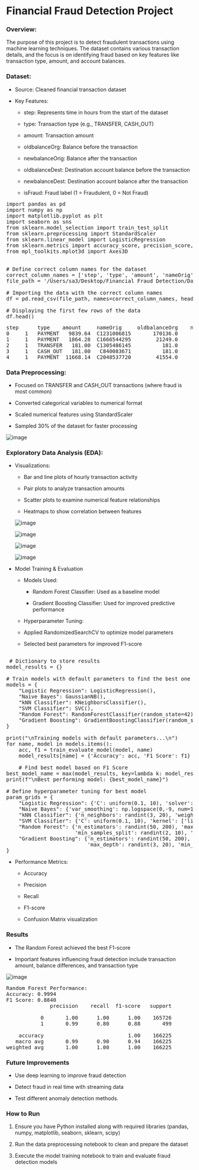 # Financial Fraud Detection Project

### Overview:

The purpose of this project is to detect fraudulent transactions using machine learning techniques. The dataset contains various transaction details, and the focus is on identifying fraud based on key features like transaction type, amount, and account balances.

### Dataset:

- Source: Cleaned financial transaction dataset

 - Key Features:

    - step: Represents time in hours from the start of the dataset

    - type: Transaction type (e.g., TRANSFER, CASH_OUT)

    - amount: Transaction amount

    - oldbalanceOrg: Balance before the transaction

    - newbalanceOrig: Balance after the transaction

    - oldbalanceDest: Destination account balance before the transaction

    - newbalanceDest: Destination account balance after the transaction

    - isFraud: Fraud label (1 = Fraudulent, 0 = Not Fraud)

<pre>
import pandas as pd
import numpy as np
import matplotlib.pyplot as plt
import seaborn as sns
from sklearn.model_selection import train_test_split
from sklearn.preprocessing import StandardScaler
from sklearn.linear_model import LogisticRegression
from sklearn.metrics import accuracy_score, precision_score, recall_score, f1_score, confusion_matrix
from mpl_toolkits.mplot3d import Axes3D


# Define correct column names for the dataset
correct_column_names = ['step', 'type', 'amount', 'nameOrig', 'oldbalanceOrg', 'newbalanceOrig', 'nameDest', 'oldbalanceDest', 'newbalanceDest', 'isFraud', 'isFlaggedFraud']
file_path = '/Users/sa3/Desktop/Financial Fraud Detection/Data/Raw Data.csv'

# Importing the data with the correct column names
df = pd.read_csv(file_path, names=correct_column_names, header=0)

# Displaying the first few rows of the data
df.head()
</pre> 

<pre>
step      type    amount     nameOrig     oldbalanceOrg    newbalanceOrig    nameDest       oldbalanceDest   newbalanceDest  isFraud    isFlaggedFraud  
0     1   PAYMENT   9839.64  C1231006815       170136.0       160296.36    M1979787155             0.0             0.0        0               0  
1     1   PAYMENT   1864.28  C1666544295        21249.0        19384.72    M2044282225             0.0             0.0        0               0  
2     1   TRANSFER   181.00  C1305486145          181.0            0.00    C553264065              0.0             0.0        1               0  
3     1   CASH_OUT   181.00   C840083671          181.0            0.00    C38997010           21182.0             0.0        1               0  
4     1   PAYMENT  11668.14  C2048537720        41554.0        29885.86    M1230701703             0.0             0.0        0               0
</pre>


### Data Preprocessing:

- Focused on TRANSFER and CASH_OUT transactions (where fraud is most common)

- Converted categorical variables to numerical format

- Scaled numerical features using StandardScaler

- Sampled 30% of the dataset for faster processing



![image](https://github.com/user-attachments/assets/1ca3dfcb-e5ef-498a-b576-eeaef614b266)


### Exploratory Data Analysis (EDA): 

- Visualizations:
     
   - Bar and line plots of hourly transaction activity

   - Pair plots to analyze transaction amounts

   - Scatter plots to examine numerical feature relationships

   - Heatmaps to show correlation between features
  
 
  ![image](https://github.com/user-attachments/assets/0b38d41f-9fc9-43d1-b7f2-86d47fdd1d5a)


 
  ![image](https://github.com/user-attachments/assets/d61f4951-0264-4331-9647-16413e266e52)





  ![image](https://github.com/user-attachments/assets/0120023e-6fd6-41ca-8c83-90fbe401caeb)





  ![image](https://github.com/user-attachments/assets/863228c0-6a96-4f55-805a-713b7b64fd77)


  

- Model Training & Evaluation

  - Models Used:

    - Random Forest Classifier: Used as a baseline model

    - Gradient Boosting Classifier: Used for improved predictive performance

   - Hyperparameter Tuning:

    - Applied RandomizedSearchCV to optimize model parameters

    - Selected best parameters for improved F1-score
 
<pre>

 # Dictionary to store results
model_results = {}

# Train models with default parameters to find the best one
models = {
    "Logistic Regression": LogisticRegression(),
    "Naive Bayes": GaussianNB(),
    "kNN Classifier": KNeighborsClassifier(),
    "SVM Classifier": SVC(),
    "Random Forest": RandomForestClassifier(random_state=42),
    "Gradient Boosting": GradientBoostingClassifier(random_state=42)
}

print("\nTraining models with default parameters...\n")
for name, model in models.items():
    acc, f1 = train_evaluate_model(model, name)
    model_results[name] = {'Accuracy': acc, 'F1 Score': f1}

    # Find best model based on F1 Score
best_model_name = max(model_results, key=lambda k: model_results[k]['F1 Score'])
print(f"\nBest performing model: {best_model_name}")

# Define hyperparameter tuning for best model
param_grids = {
    "Logistic Regression": {'C': uniform(0.1, 10), 'solver': ['liblinear', 'saga'], 'max_iter': [100, 200]},
    "Naive Bayes": {'var_smoothing': np.logspace(0,-9, num=100)},
    "kNN Classifier": {'n_neighbors': randint(3, 20), 'weights': ['uniform', 'distance'], 'p': [1, 2]},
    "SVM Classifier": {'C': uniform(0.1, 10), 'kernel': ['linear', 'rbf'], 'gamma': ['scale', 'auto']},
    "Random Forest": {'n_estimators': randint(50, 200), 'max_depth': randint(3, 20), 
                      'min_samples_split': randint(2, 10), 'min_samples_leaf': randint(1, 10), 'bootstrap': [True, False]},
    "Gradient Boosting": {'n_estimators': randint(50, 200), 'learning_rate': uniform(0.01, 0.2),
                          'max_depth': randint(3, 20), 'min_samples_split': randint(2, 10), 'min_samples_leaf': randint(1, 10)}
}
</pre>

 
- Performance Metrics:

  - Accuracy

  - Precision

  - Recall

  - F1-score

  - Confusion Matrix visualization

### Results

  - The Random Forest achieved the best F1-score

  - Important features influencing fraud detection include transaction amount, balance differences, and transaction type


   ![image](https://github.com/user-attachments/assets/491e6aca-7a08-4c17-b60f-76753bd9e7fb)

<pre>
Random Forest Performance:
Accuracy: 0.9994
F1 Score: 0.8840
              precision    recall  f1-score   support

           0       1.00      1.00      1.00    165726
           1       0.99      0.80      0.88       499

    accuracy                           1.00    166225
   macro avg       0.99      0.90      0.94    166225
weighted avg       1.00      1.00      1.00    166225
</pre>

### Future Improvements

  - Use deep learning to improve fraud detection
    
  - Detect fraud in real time with streaming data

  - Test different anomaly detection methods.

### How to Run

1. Ensure you have Python installed along with required libraries (pandas, numpy, matplotlib, seaborn, sklearn, scipy)

2. Run the data preprocessing notebook to clean and prepare the dataset

3. Execute the model training notebook to train and evaluate fraud detection models
